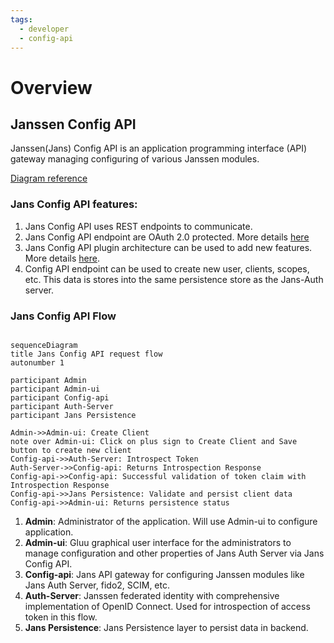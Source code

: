 ```yaml
---
tags:
  - developer
  - config-api
---
```


# Overview

## Janssen Config API
Janssen(Jans) Config API is an application programming interface (API) gateway managing configuring of various Janssen modules.

[Diagram reference](../../assets/config-api-components.png)


### Jans Config API features:

 1. Jans Config API uses REST endpoints to communicate. 
 2. Jans Config API endpoint are OAuth 2.0 protected. More details [here](../../admin/config-guide/config-api/authorization.md)
 3. Jans Config API plugin architecture can be used to add new features. More details [here](../../admin/config-guide/config-api/plugins.md).
 4. Config API endpoint can be used to create new user, clients, scopes, etc. This data is stores into the same persistence store as the Jans-Auth server.


### Jans Config API Flow

```mermaid

sequenceDiagram
title Jans Config API request flow
autonumber 1

participant Admin
participant Admin-ui
participant Config-api
participant Auth-Server
participant Jans Persistence

Admin->>Admin-ui: Create Client
note over Admin-ui: Click on plus sign to Create Client and Save button to create new client
Config-api->>Auth-Server: Introspect Token
Auth-Server->>Config-api: Returns Introspection Response
Config-api->>Config-api: Successful validation of token claim with Introspection Response
Config-api->>Jans Persistence: Validate and persist client data
Config-api->>Admin-ui: Returns persistence status
```

 1. **Admin**: Administrator of the application. Will use Admin-ui to configure application. </li>
 2. **Admin-ui**: Gluu graphical user interface for the administrators to manage configuration and other properties of Jans Auth Server via Jans Config API.</li>
 3. **Config-api**: Jans API gateway for configuring Janssen modules like Jans Auth Server, fido2, SCIM, etc. </li>
 4. **Auth-Server**: Janssen federated identity with comprehensive implementation of OpenID Connect. Used for introspection of access token in this flow.</li>
 5. **Jans Persistence**: Jans Persistence layer to persist data in backend.</li>

